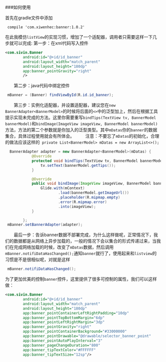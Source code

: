###如何使用

首先在gradle文件中添加
    
     compile 'com.xiwenhec:banner:1.0.2'

在此我模仿`listView`的实现习惯，增加了一个适配器，调用者只需要这样一下几步就可以完成:
第一步：在xml代码写入控件
```xml
<com.sivin.Banner 
        android:id="@+id/id_banner"
        android:layout_width="match_parent"
        android:layout_height="180dp"
        app:banner_pointGravity="right"
        />
```
　　第二步：java代码中绑定控件
```java
 mBanner = (Banner) findViewById(R.id.id_banner);
```

　　第三步：实例化适配器，并设置适配器，建议您在`new BannerAdapter<BannerModel>`的时候将后面的`<>`中的泛型加上，然后在根据工具提示实现未完成的方法。这里你需要重写`bindTips(TextView tv, BannerModel bannerModel)`和`bindImage(ImageView imageView, BannerModel bannerModel)`方法，方法的第二个参数就是你加入的泛型类型。其中`mDatas`你的`banner`的数据集合，具体过程使用就会有所体会。
　　
注意：不要忘了`mDatas`的初始化，合理的做法应该这样的` private List<BannerModel> mDatas = new ArrayList<>();`
```java
  BannerAdapter adapter = new BannerAdapter<BannerModel>(mDatas) {
            @Override
            protected void bindTips(TextView tv, BannerModel bannerModel) {
                tv.setText(bannerModel.getTips());
            }

            @Override
            public void bindImage(ImageView imageView, BannerModel bannerModel) {
                Glide.with(mContext)
                        .load(bannerModel.getImageUrl())
                        .placeholder(R.mipmap.empty)
                        .error(R.mipmap.error)
                        .into(imageView);
            }

        };
 mBanner.setBannerAdapter(adapter);
```
　　最后一步：告诉banner数据不部署完成，为什么这样做呢，正常情况下，我们的数据都是从网络上异步加载的，一般的情况下会以集合的形式传递过来，当我们在完成网络加载的时候，改变了`mDatas`数据，然后调用`mBanner.notifiDataHasChanged();`通知`banner`就行了，使用起来和`listview`的习惯是不是很相似呢，对就是这样
```java
 mBanner.notifiDataHasChanged();
```

为了更加优美的控制`banner`控件，这里提供了很多可控制的属性，我们可以这样做：

```xml
<com.sivin.Banner
        android:id="@+id/id_banner"
        android:layout_width="match_parent"
        android:layout_height="180dp"
        app:banner_pointContainerLeftRightPadding="10dp"
        app:banner_pointTopBottomMargin="6dp"
        app:banner_pointLeftRightMargin="3dp"
        app:banner_pointGravity="right"
        app:banner_pointContainerBackground="#33000000"
        app:banner_pointDrawable="@drawable/selector_banner_point"
        app:banner_pointAutoPlayInterval="3"
        app:banner_pageChangeDuration="800"
        app:banner_tipTextColor="#FFFFFF"
        app:banner_tipTextSize="12sp"/>
```
